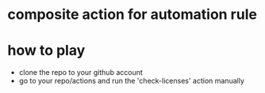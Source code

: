 # composite action for automation rule

# how to play

- clone the repo to your github account
- go to your repo/actions and run the 'check-licenses' action manually
